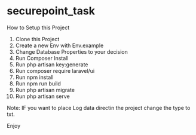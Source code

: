 # securepoint_task

How to Setup this Project

1. Clone this Project
2. Create a new Env with Env.example
3. Change Database Properties to your decision
4. Run Composer Install
5. Run php artisan key:generate
6. Run composer require laravel/ui
7. Run npm install
8. Run npm run build
9. Run php artisan migrate
10. Run php artisan serve

Note:
IF you want to place Log data directin the project change the type to txt.

Enjoy
